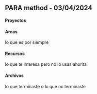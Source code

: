 ##  PARA method - 03/04/2024

#### Proyectos


#### Areas
lo que es por siempre

#### Recursos
lo que te interesa pero no lo usas ahorita

#### Archivos
lo que terminaste o lo que no terminaste